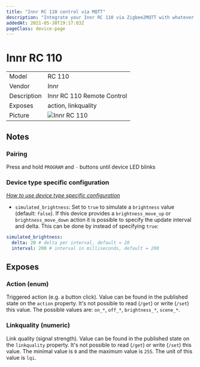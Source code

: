 ```yaml
---
title: "Innr RC 110 control via MQTT"
description: "Integrate your Innr RC 110 via Zigbee2MQTT with whatever smart home infrastructure you are using without the vendors bridge or gateway."
addedAt: 2021-05-30T19:17:03Z
pageClass: device-page
---
```


<!-- !!!! -->
<!-- ATTENTION: This file is auto-generated through docgen! -->
<!-- You can only edit the "## Notes"-Section till next h1 (#) or h2 heading (##). -->
<!-- Do NOT use h1 or h2 heading within "## Notes"-Section. -->
<!-- !!!! -->

# Innr RC 110

|     |     |
|-----|-----|
| Model | RC 110  |
| Vendor  | Innr  |
| Description | Innr RC 110 Remote Control |
| Exposes | action, linkquality |
| Picture | ![Innr RC 110](https://www.zigbee2mqtt.io/images/devices/RC-110.jpg) |


<!-- Notes BEGIN: You can edit here. Add "## Notes" headline if not already present. -->
## Notes


### Pairing
Press and hold `PROGRAM` and `-` buttons until device LED blinks

### Device type specific configuration
*[How to use device type specific configuration](../guide/configuration/devices-groups.md#specific-device-options)*

* `simulated_brightness`: Set to `true` to simulate a `brightness` value (default: `false`).
If this device provides a `brightness_move_up` or `brightness_move_down` action it is possible to specify the update
interval and delta. This can be done by instead of specifying `true`:

```yaml
simulated_brightness:
  delta: 20 # delta per interval, default = 20
  interval: 200 # interval in milliseconds, default = 200
```

<!-- Notes END: Do not edit below this line -->


## Exposes

### Action (enum)
Triggered action (e.g. a button click).
Value can be found in the published state on the `action` property.
It's not possible to read (`/get`) or write (`/set`) this value.
The possible values are: `on_*`, `off_*`, `brightness_*`, `scene_*`.

### Linkquality (numeric)
Link quality (signal strength).
Value can be found in the published state on the `linkquality` property.
It's not possible to read (`/get`) or write (`/set`) this value.
The minimal value is `0` and the maximum value is `255`.
The unit of this value is `lqi`.

